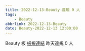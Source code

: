 ```yaml
---
title: 2022-12-13-Beauty 違規 0 人
tags:
    - Beauty
abbrlink: 2022-12-13-Beauty
date: Beauty-2022-12-13 12:00:00
---
```

Beauty 板 [板規連結](https://www.ptt.cc/bbs/Beauty/M.1630069980.A.84B.html)
昨天違規 0 人
